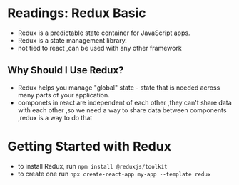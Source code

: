 # Readings: Redux Basic

- Redux is a predictable state container for JavaScript apps.
- Redux is a state management library.
- not tied to react ,can be used with any other framework

## Why Should I Use Redux?

- Redux helps you manage "global" state - state that is needed across many parts of your application.
- componets in react are independent of each other ,they can't share data with each other ,so we need a way to share data between components ,redux is a way to do that

# Getting Started with Redux

- to install Redux, run `npm install @reduxjs/toolkit`
- to create one run `npx create-react-app my-app --template redux`
